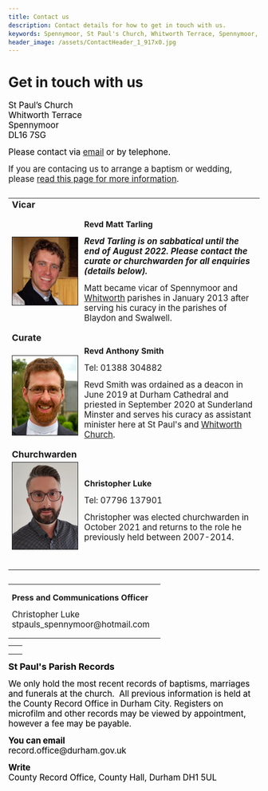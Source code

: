 ```yaml
---
title: Contact us
description: Contact details for how to get in touch with us.
keywords: Spennymoor, St Paul's Church, Whitworth Terrace, Spennymoor, DL16 7SG, Contact us, find us, St Paul's Church Spennymoor, parish registers
header_image: /assets/ContactHeader_1_917x0.jpg
---
```

# Get in touch with us
<p><span style="color: #000000"><span style="font-size: larger">St Paul’s Church<br>Whitworth Terrace<br>Spennymoor<br>DL16 7SG</span></span></p><p><span style="color: #000000"><span style="font-size: larger">Please contact via <a target="_self" href="mailto:stpaulspennymoor@gmail.com">email</a> or by telephone.</span></span></p><p><span style="font-size: larger;">If you are contacing us to arrange a baptism or wedding, please <a href="/baptisms-weddings/" target="_self">read this page for more information</a>.</span></p><table width="100%" align="left" cellpadding="4" cellspacing="4"><tbody><tr><td><strong style="font-size: large;">Vicar</strong></td><td></td></tr><tr><td><img src="/assets/RevdMattTarling.jpg" alt="Revd Matt Tarling" width="134" height="136" border="1" align="left"></td><td><p><strong><span style="font-size: medium;">Revd Matt Tarling</span></strong></p><p><strong><em><span style="font-size: larger;">Revd Tarling is on sabbatical until the end of August 2022. Please contact the curate or churchwarden for all enquiries (details below).</span></em></strong></p><p><span style="font-size: larger;">Matt became vicar of Spennymoor and <a href="https://www.achurchnearyou.com/church/13568" target="_blank">Whitworth</a> parishes in January 2013 after serving his curacy in the parishes of Blaydon and Swalwell.</span></p></td></tr><tr><td><font size="4"><b>Curate</b></font></td><td><p></p></td></tr><tr><td><img src="/assets/RevdAnthonySmith.png" width="134" height="159" border="1" alt="<empty>"/></td><td><strong><span style="font-size: medium;">Revd Anthony Smith</span></strong><p><span style="font-size: larger;">Tel: 01388 304882</span></p><p><span style="font-size: larger;">Revd Smith was ordained as a deacon in June 2019 at Durham Cathedral and priested in September 2020 at Sunderland Minster and serves his curacy as assistant minister here at St Paul's and <a href="https://www.achurchnearyou.com/church/13568" target="_blank">Whitworth Church</a>.</span></p></td></tr><tr><td><span style="font-size: large;"><strong>Churchwarden</strong></span></td><td></td></tr><tr><td><img src="/assets/CL churchwarden.png" width="134" height="174" border="1" alt="<empty>"/><br><p></p></td><td><p><span style="font-size: medium;"><strong>Christopher Luke</strong></span></p><p><span style="font-size: larger;">Tel: 07796 137901</span></p><p><span style="font-size: larger;">Christopher was elected churchwarden in October 2021 and returns to the role he previously held between 2007-2014.</span></p></td></tr><tr><td><p></p></td></tr></tbody></table><p></p><p></p><p></p><p></p><table width="100%" align="left" cellpadding="1" cellspacing="1"><tbody><tr><td><p><strong><span style="font-size: medium;">Press and Communications Officer</span></strong></p><p><span style="font-size: larger;">Christopher Luke<br>stpauls_spennymoor@hotmail.com</span></p><p></p><p></p></td><td><p></p></td></tr></tbody></table><p></p><p></p><p></p><p></p><p></p><p></p><p></p><p></p><p></p><p></p><p></p><p></p><p></p><p><span style="font-size: larger"><span style="color: #000000"><strong><br></strong></span></span></p><p></p><p></p><p></p><p></p><p></p><p></p><p></p><p></p><p></p><p></p><p></p><p></p><table width="200" cellpadding="1" cellspacing="1"><tbody><tr><td></td><td></td></tr><tr><td></td><td></td></tr><tr><td></td><td></td></tr></tbody></table><p><span style="font-size: large"><span style="color: #000000"><strong>St Paul's Parish Records&#160;</strong></span></span></p><p><span style="color: #000000"><span style="font-size: larger">We only hold the most recent records of baptisms, marriages and funerals at the church.&#160; All previous information is held at the County Record Office in Durham City. Registers on microfilm and other records may be viewed by appointment, however a fee may be payable.</span></span></p><p><span style="color: #000000"><strong><span style="font-size: larger">You can email<br></span></strong></span><span class="editor_default"><span style="color: #000000"><span style="font-size: larger">record.office@durham.gov.uk</span></span></span></p><p><span style="color: #000000"><strong><span style="font-size: larger">Write<br></span></strong><span style="font-size: larger">County Record Office, County Hall, Durham DH1 5UL</span></span></p>